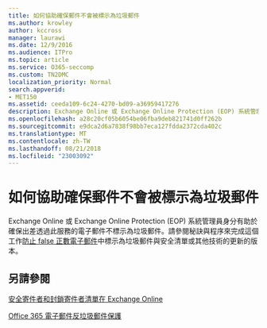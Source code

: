 ```yaml
---
title: 如何協助確保郵件不會被標示為垃圾郵件
ms.author: krowley
author: kccross
manager: laurawi
ms.date: 12/9/2016
ms.audience: ITPro
ms.topic: article
ms.service: O365-seccomp
ms.custom: TN2DMC
localization_priority: Normal
search.appverid:
- MET150
ms.assetid: ceeda109-6c24-4270-bd09-a36959417276
description: Exchange Online 或 Exchange Online Protection (EOP) 系統管理員身分有助於確保出差透過此服務的電子郵件不標示為垃圾郵件。請參閱秘訣與程序來完成這個工作防止 false 正數電子郵件中標示為垃圾郵件與安全清單或其他技術的更新的版本。
ms.openlocfilehash: a28c20cf05b6054be06fba9deb821741d0ff262b
ms.sourcegitcommit: e9dca2d6a7838f98bb7eca127fdda2372cda402c
ms.translationtype: MT
ms.contentlocale: zh-TW
ms.lasthandoff: 08/21/2018
ms.locfileid: "23003092"
---
```

# <a name="how-to-help-ensure-that-a-message-isnt-marked-as-spam"></a>如何協助確保郵件不會被標示為垃圾郵件

Exchange Online 或 Exchange Online Protection (EOP) 系統管理員身分有助於確保出差透過此服務的電子郵件不標示為垃圾郵件。請參閱秘訣與程序來完成這個工作[防止 false 正數電子郵件](https://go.microsoft.com/fwlink/p/?LinkID=534224)中標示為垃圾郵件與安全清單或其他技術的更新的版本。 
  
## <a name="see-also"></a>另請參閱

[安全寄件者和封鎖寄件者清單在 Exchange Online](safe-sender-and-blocked-sender-lists-faq.md)

[Office 365 電子郵件反垃圾郵件保護](https://support.office.com/article/Office-365-Email-Anti-Spam-Protection-6a601501-a6a8-4559-b2e7-56b59c96a586)

